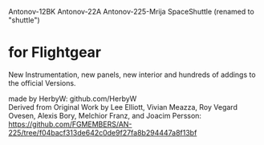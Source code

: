 Antonov-12BK Antonov-22A Antonov-225-Mrija SpaceShuttle (renamed to "shuttle")

for Flightgear
================

New Instrumentation, new panels, new interior and hundreds of addings to the official Versions.

made by HerbyW: github.com/HerbyW <br>
Derived from Original Work by Lee Elliott, Vivian Meazza, Roy Vegard Ovesen, Alexis  Bory, Melchior Franz, and Joacim Persson: https://github.com/FGMEMBERS/AN-225/tree/f04bacf313de642c0de9f27fa8b294447a8f13bf
